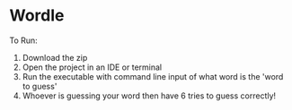 # Wordle

To Run: 

1. Download the zip
2. Open the project in an IDE or terminal
3. Run the executable with command line input of what word is the 'word to guess'
4. Whoever is guessing your word then have 6 tries to guess correctly! 
